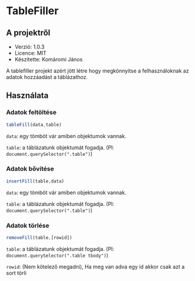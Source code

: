 # TableFiller

## A projektről

- Verzió: 1.0.3
- Licence: MIT
- Készitette: Komáromi János

A tablefiller projekt azért jött létre hogy megkönnyitse a felhasználoknak az adatok hozzáadást a táblázathoz. 

## Használata

### Adatok feltöltése
```javascript
tableFill(data,table)
```
`data`: egy tömböt vár amiben objektumok vannak.

`table`: a táblázatunk objektumát fogadja. (Pl: `document.querySelector(".table")`)

### Adatok bővítése
```javascript
insertFill(table,data)
```
`data`: egy tömböt vár amiben objektumok vannak.

`table`: a táblázatunk objektumát fogadja. (Pl: `document.querySelector(".table")`)


### Adatok törlése

```javascript
removeFill(table,[rowid])
```

`table`: a táblázatunk objektumát fogadja. (Pl: `document.querySelector(".table tbody")`)

`rowid`: (Nem kötelező megadni), Ha meg van adva egy id akkor csak azt a sort törli